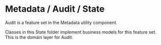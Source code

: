 # Metadata / Audit / State

Audit is a feature set in the Metadata utility component.
  
Classes in this State folder implement business models for this feature set. This is the domain layer for Audit.
